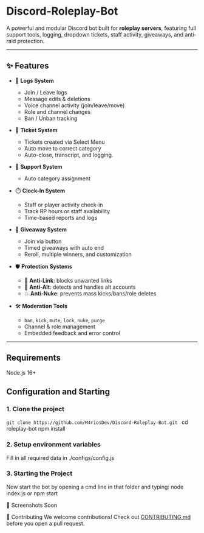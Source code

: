 # Discord-Roleplay-Bot

A powerful and modular Discord bot built for **roleplay servers**, featuring full support tools, logging, dropdown tickets, staff activity, giveaways, and anti-raid protection.

---

## ✨ Features

- 📜 **Logs System**
  - Join / Leave logs
  - Message edits & deletions
  - Voice channel activity (join/leave/move)
  - Role and channel changes
  - Ban / Unban tracking

- 🎫 **Ticket System**
  - Tickets created via Select Menu
  - Auto move to correct category
  - Auto-close, transcript, and logging.

- 🧾 **Support System**
  - Auto category assignment

- ⏱️ **Clock-In System**
  - Staff or player activity check-in
  - Track RP hours or staff availability
  - Time-based reports and logs

- 🎉 **Giveaway System**
  - Join via button
  - Timed giveaways with auto end
  - Reroll, multiple winners, and customization

- 🛡️ **Protection Systems**
  - 🚫 **Anti-Link**: blocks unwanted links
  - 👥 **Anti-Alt**: detects and handles alt accounts
  - 💥 **Anti-Nuke**: prevents mass kicks/bans/role deletes

- 🛠️ **Moderation Tools**
  - `ban`, `kick`, `mute`, `lock`, `nuke`, `purge`
  - Channel & role management
  - Embedded feedback and error control

---
## Requirements 
Node.js 16+

## Configuration and Starting

### 1. Clone the project

```git clone https://github.com/M4riosDev/Discord-Roleplay-Bot.git ```
cd roleplay-bot
npm install

### 2. Setup environment variables
Fill in all required data in ./configs/config.js 

### 3. Starting the Project
Now start the bot by opening a cmd line in that folder and typing: node index.js or npm start 


📸 Screenshots
Soon

🤝 Contributing
We welcome contributions!
Check out [CONTRIBUTING.md](./CONTRIBUTING.md) before you open a pull request.
